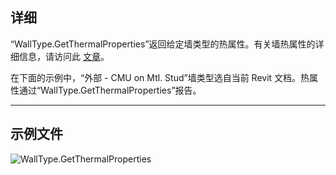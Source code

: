 ## 详细
“WallType.GetThermalProperties”返回给定墙类型的热属性。有关墙热属性的详细信息，请访问此 [文章](https://help.autodesk.com/view/RVT/2024/CHS/?guid=GUID-3C378374-D360-4207-A558-3500922A452E)。

在下面的示例中，“外部 - CMU on Mtl. Stud”墙类型选自当前 Revit 文档。热属性通过“WallType.GetThermalProperties”报告。
___
## 示例文件

![WallType.GetThermalProperties](./Revit.Elements.WallType.GetThermalProperties_img.jpg)
